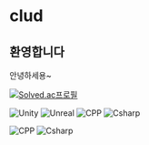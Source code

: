 # clud
## 환영합니다
안녕하세용~

[![Solved.ac프로필](http://mazassumnida.wtf/api/v2/generate_badge?boj=mhkr03)](https://solved.ac/mhkr03)


![Unity](https://img.shields.io/badge/unity-%23000000.svg?&style=for-the-badge&logo=unity&logoColor=white)
![Unreal](https://img.shields.io/badge/unreal%20engine-%23313131.svg?&style=for-the-badge&logo=unreal%20engine&logoColor=white)
![CPP](https://img.shields.io/badge/C%2B%2B-00599C.svg?&style=for-the-badge&logo=c%2B%2B&&logoColor=white)
![Csharp](https://img.shields.io/badge/C%23-39477F.svg?&style=for-the-badge&logo=Csharp&logoColor=white)

<img alt="CPP" src ="https://img.shields.io/badge/C%2B%2B-00599C.svg?&style=for-the-badge&logo=c%2B%2B&&logoColor=white"/>
<img alt="Csharp" src ="https://img.shields.io/badge/C%23-39477F.svg?&style=for-the-badge&logo=Csharp&logoColor=white"/>
